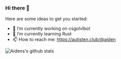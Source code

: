 ### Hi there 👋



Here are some ideas to get you started:

- 🔭 I’m currently working on csgolvlbot
- 🌱 I’m currently learning Rust
- 📫 How to reach me: https://autisten.club/@aiden

![Aidens's github stats](https://github-readme-stats.vercel.app/api?username=AidenWTF&bg_color=0d1117)

